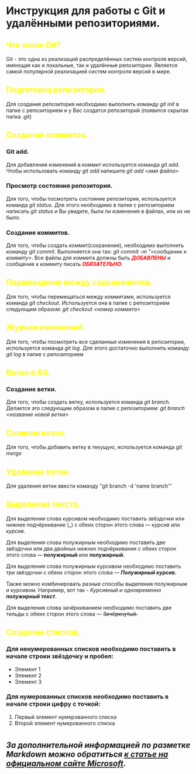 # Инструкция для работы с Git и удалёнными репозиториями.

## <span style="color:yellow">Что такое Git?</span>

Git - это одна из реализаций распределённых систем контроля версий, имеющая как и локальные, так и удалённые репозитории. Является самой популярной реализацией систем контроля версий в мире.
## <span style="color:yellow">Подготовка репозитория.</span>
Для создания репозитория необходимо выполнить команду *git init*  в папке с репозиторием и у Вас создатся репозиторий (появится скрытая папка .git)

## <span style="color:yellow">Создание коммитов.</span>

### Git add.
Для добавления изменений в коммит используется команда *git add*. Чтобы использовать команду *git add* напишите *git add <имя файла>*

### Просмотр состояния репозитория.
Для того, чтобы посмотреть состояние репозитория, используется команда *git status*. Для этого необходимо в папке с репозиторием написать *git status* и Вы увидите, были ли изменения в файлах, или их не было.

### Создание коммитов.
Для того, чтобы создать коммит(сохранение), необходимо выполнить команду *git commit*. Выполняется она так: *git commit -m "<сообщение к коммиту>*. Все файлы для коммита должны быть ***<span style="color:red">ДОБАВЛЕНЫ</span>*** и сообщение к коммиту писать ***<span style="color:red">ОБЯЗАТЕЛЬНО.</span>***

## <span style="color:yellow">Перемещение между сохранениями.</span>
Для того, чтобы перемещаться между коммитами, используется команда *git checkout*. Используется она в папке с репозиторием следующим образом: *git checkout <номер коммита>*

## <span style="color:yellow">Журнал изменений.</span>
Для того, чтобы посмотреть все сделанные изменения в репозитории, используется команда *git log*. Для этого достаточно выполнить команду *git log* в папке с репозиторием

## <span style="color:yellow">Ветки в Git.</span>

### Создание ветки.

Для того, чтобы создать ветку, используется команда *git branch*. Делается это следующим образом в папке с репозиторием: *git branch <название новой ветки>*

## <span style="color:yellow">Слияние веток.</span>

Для того, чтобы добавить ветку в текущую, используется команда *git merge <name branch>*

## <span style="color:yellow">Удаление веток.</span>
Для удаления ветки ввести команду "git branch -d 'name branch'"

## <span style="color:yellow">Выделение текста.</span>
Для выделения слова курсивом необходимо поставить звёздочки или нижнее подчёркивание (_) с обеих сторон этого слова — *курсив* или _курсив_.

Для выделения слова полужирным необходимо поставить две звёздочки или два двойных нижних подчёркивания с обеих сторон этого слова — **полужирный** или __полужирный__.

Для выделения слова полужирным курсивом необходимо поставить три звёздочки с обеих сторон этого слова — ***Полужирный курсив.***

Также можно комбинировать разные способы выделения полужирным и курсивом. Например, вот так - _Курсивный и одновременно **полужирный текст**_.

Для выделения слова зачёркиванием необходимо поставить две тильды с обеих сторон этого слова — ~~Зачёркнутый.~~


## <span style="color:yellow">Создание списков.</span>

### Для ненумерованных списков необходимо поставить в начале строки звёздочку и пробел:
* Элемент 1
* Элемент 2
* Элемент 3

### Для нумерованных списков необходимо поставить в начале строки цифру с точкой:
1. Первый элемент нумерованного списка
2. Второй элемент нумерованного списка


#
## *За дополнительной информацией по разметке Markdown можно обратиться [к статье на официальном сайте Microsoft](https://docs.microsoft.com/ru-ru/contribute/markdown-reference).*
